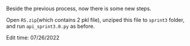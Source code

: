 Beside the previous process, now there is some new steps. 


Open `RS.zip`(which contains 2 pkl file), unziped this file to `sprint3` folder, and run `api_sprint3.0.py` as before.


Edit time: 07/26/2022

